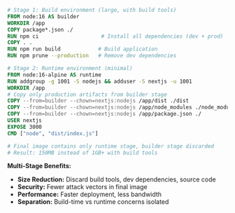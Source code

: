 
```dockerfile
# Stage 1: Build environment (large, with build tools)
FROM node:16 AS builder
WORKDIR /app
COPY package*.json ./
RUN npm ci                    # Install all dependencies (dev + prod)
COPY . .
RUN npm run build            # Build application
RUN npm prune --production   # Remove dev dependencies

# Stage 2: Runtime environment (minimal)
FROM node:16-alpine AS runtime
RUN addgroup -g 1001 -S nodejs && adduser -S nextjs -u 1001
WORKDIR /app
# Copy only production artifacts from builder stage
COPY --from=builder --chown=nextjs:nodejs /app/dist ./dist
COPY --from=builder --chown=nextjs:nodejs /app/node_modules ./node_modules
COPY --from=builder --chown=nextjs:nodejs /app/package.json ./
USER nextjs
EXPOSE 3000
CMD ["node", "dist/index.js"]

# Final image contains only runtime stage, builder stage discarded
# Result: 150MB instead of 1GB+ with build tools
```

**Multi-Stage Benefits:**

- **Size Reduction:** Discard build tools, dev dependencies, source code
- **Security:** Fewer attack vectors in final image
- **Performance:** Faster deployment, less bandwidth
- **Separation:** Build-time vs runtime concerns isolated